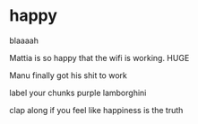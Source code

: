 # happy
blaaaah

Mattia is so happy that the wifi is working.
HUGE

Manu finally got his shit to work

label your chunks
purple lamborghini


clap along if you feel like happiness is the truth